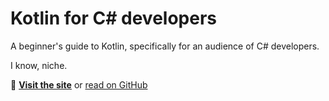 # Kotlin for C# developers

A beginner's guide to Kotlin, specifically for an audience of C# developers.

I know, niche.

📔 **[Visit the site](https://markwhitaker.github.io/kotlin-for-csharp-developers/)** or [read on GitHub](docs/README.md)
